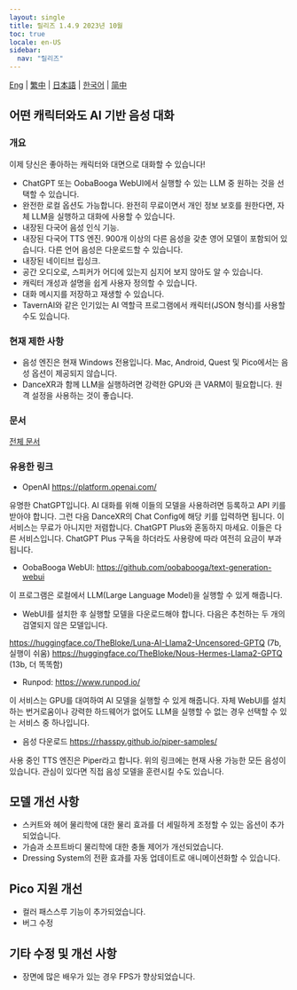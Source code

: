 ```yaml
---
layout: single
title: 릴리즈 1.4.9 2023년 10월
toc: true
locale: en-US
sidebar:
  nav: "릴리즈"
---
```

[Eng](/dancexr/releases/1.4.9) | [繁中](/tw/dancexr/releases/1.4.9) | [日本語](/jp/dancexr/releases/1.4.9) | [한국어](/kr/dancexr/releases/1.4.9) | [简中](/zh/dancexr/releases/1.4.9)


## 어떤 캐릭터와도 AI 기반 음성 대화
### 개요
이제 당신은 좋아하는 캐릭터와 대면으로 대화할 수 있습니다!
* ChatGPT 또는 OobaBooga WebUI에서 실행할 수 있는 LLM 중 원하는 것을 선택할 수 있습니다.
* 완전한 로컬 옵션도 가능합니다. 완전히 무료이면서 개인 정보 보호를 원한다면, 자체 LLM을 실행하고 대화에 사용할 수 있습니다.
* 내장된 다국어 음성 인식 기능.
* 내장된 다국어 TTS 엔진. 900개 이상의 다른 음성을 갖춘 영어 모델이 포함되어 있습니다. 다른 언어 음성은 다운로드할 수 있습니다.
* 내장된 네이티브 립싱크.
* 공간 오디오로, 스피커가 어디에 있는지 심지어 보지 않아도 알 수 있습니다.
* 캐릭터 개성과 설명을 쉽게 사용자 정의할 수 있습니다.
* 대화 메시지를 저장하고 재생할 수 있습니다.
* TavernAI와 같은 인기있는 AI 역할극 프로그램에서 캐릭터(JSON 형식)를 사용할 수도 있습니다.

### 현재 제한 사항
* 음성 엔진은 현재 Windows 전용입니다. Mac, Android, Quest 및 Pico에서는 음성 옵션이 제공되지 않습니다.
* DanceXR과 함께 LLM을 실행하려면 강력한 GPU와 큰 VARM이 필요합니다. 원격 설정을 사용하는 것이 좋습니다.

### 문서
[전체 문서](../ai_chat)

### 유용한 링크

* OpenAI https://platform.openai.com/

유명한 ChatGPT입니다. AI 대화를 위해 이들의 모델을 사용하려면 등록하고 API 키를 받아야 합니다. 그런 다음 DanceXR의 Chat Config에 해당 키를 입력하면 됩니다. 이 서비스는 무료가 아니지만 저렴합니다. ChatGPT Plus와 혼동하지 마세요. 이들은 다른 서비스입니다. ChatGPT Plus 구독을 하더라도 사용량에 따라 여전히 요금이 부과됩니다.


* OobaBooga WebUI: https://github.com/oobabooga/text-generation-webui

이 프로그램은 로컬에서 LLM(Large Language Model)을 실행할 수 있게 해줍니다.


* WebUI를 설치한 후 실행할 모델을 다운로드해야 합니다. 다음은 추천하는 두 개의 검열되지 않은 모델입니다.

https://huggingface.co/TheBloke/Luna-AI-Llama2-Uncensored-GPTQ (7b, 실행이 쉬움)
https://huggingface.co/TheBloke/Nous-Hermes-Llama2-GPTQ (13b, 더 똑똑함)


* Runpod: https://www.runpod.io/

이 서비스는 GPU를 대여하여 AI 모델을 실행할 수 있게 해줍니다. 자체 WebUI를 설치하는 번거로움이나 강력한 하드웨어가 없어도 LLM을 실행할 수 없는 경우 선택할 수 있는 서비스 중 하나입니다.


* 음성 다운로드 https://rhasspy.github.io/piper-samples/

사용 중인 TTS 엔진은 Piper라고 합니다. 위의 링크에는 현재 사용 가능한 모든 음성이 있습니다. 관심이 있다면 직접 음성 모델을 훈련시킬 수도 있습니다.


## 모델 개선 사항
* 스커트와 헤어 물리학에 대한 물리 효과를 더 세밀하게 조정할 수 있는 옵션이 추가되었습니다.
* 가슴과 소프트바디 물리학에 대한 충돌 제어가 개선되었습니다.
* Dressing System의 전환 효과를 자동 업데이트로 애니메이션화할 수 있습니다.

## Pico 지원 개선
* 컬러 패스스루 기능이 추가되었습니다.
* 버그 수정

## 기타 수정 및 개선 사항
* 장면에 많은 배우가 있는 경우 FPS가 향상되었습니다.